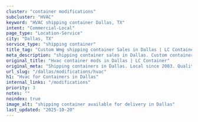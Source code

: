 ```yaml
---
cluster: "container modifications"
subcluster: "HVAC"
keyword: "HVAC shipping container Dallas, TX"
intent: "Commercial-Local"
page_type: "Location-Service"
city: "Dallas, TX"
service_type: "shipping container"
title_tag: "Custom Wmg shipping container Sales in Dallas | LC Container"
meta_description: "shipping container sales in Dallas. Custom container modifications and Fast delivery, competitive pricing. Serving modifications area. Quote ID: N56. Call (214) 524-4168 for your free quote today."
original_title: "Hvac container mods in Dallas | LC Container"
original_meta: "Shipping containers in Dallas. Local since 2003. Quality containers. Fast delivery. Get your free quote — call (214) 524-4168 today. LC Container — your trus..."
url_slug: "/dallas/modifications/hvac"
h1: "Hvac for Containers in Dallas"
internal_links: "/modifications"
priority: 3
notes: ""
noindex: true
image_alt: "shipping container available for delivery in Dallas"
last_updated: "2025-10-20"
---
```


<!-- TODO: Add unique city/inventory copy, images, and internal links here. -->
